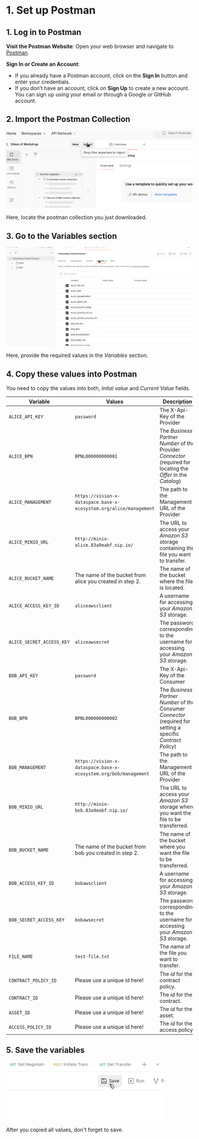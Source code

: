 # 1. Set up Postman

## 1. Log in to Postman

**Visit the Postman Website**: Open your web browser and navigate to [Postman](https://www.postman.com).

**Sign In or Create an Account**:

- If you already have a Postman account, click on the **Sign In** button and enter your credentials.
- If you don’t have an account, click on **Sign Up** to create a new account. You can sign up using your email or through a Google or GitHub account.

## 2. Import the Postman Collection

![postman_import](/img/postman_import.png)

Here, locate the postman collection you just downloaded.

## 3. Go to the Variables section

![postman_variables](/img/postman_variables.png)

Here, provide the required values in the *Variables* section.

## 4. Copy these values into Postman

You need to copy the values into both, *Inital value* and *Current Value* fields.

| Variable                  | Values                                                                                    | Description                                                                                   |
|---------------------------|-------------------------------------------------------------------------------------------|-----------------------------------------------------------------------------------------------|
| `ALICE_API_KEY`           | `password`                                                                       | The X-Api-Key of the Provider                                                                 |
| `ALICE_BPN`               | `BPNL000000000001`                                                                   | The *Business Partner Number* of the Provider *Connector* (required for locating the *Offer* in the *Catalog*) |
| `ALICE_MANAGEMENT`        | `https://vision-x-dataspace.base-x-ecosystem.org/alice/management`    | The path to the Management URL of the Provider                                                |
| `ALICE_MINIO_URL`         |  `http://minio-alice.83a9eabf.nip.io/`                                                                                        | The URL to access your *Amazon S3* storage containing the file you want to transfer.         |
| `ALICE_BUCKET_NAME`       |   The name of the bucket from alice you created in step 2.                                                                                        | The name of the bucket where the file is located.                                            |
| `ALICE_ACCESS_KEY_ID`     |     `aliceawsclient`                                                                                     | A username for accessing your *Amazon S3* storage.                                           |
| `ALICE_SECRET_ACCESS_KEY` |      `aliceawsecret`                                                                                     | The password corresponding to the username for accessing your *Amazon S3* storage.          |
| `BOB_API_KEY`             | `password`                                                                       | The X-Api-Key of the Consumer                                                                  |
| `BOB_BPN`                 | `BPNL000000000002`                                                                   | The *Business Partner Number* of the Consumer *Connector* (required for setting a specific *Contract Policy*) |
| `BOB_MANAGEMENT`          | `https://vision-x-dataspace.base-x-ecosystem.org/bob/management`    | The path to the Management URL of the Provider                                                |
| `BOB_MINIO_URL`           |     `http://minio-bob.83a9eabf.nip.io/`                                                                                    | The URL to access your *Amazon S3* storage where you want the file to be transferred.        |
| `BOB_BUCKET_NAME`         |     The name of the bucket from bob you created in step 2.                                                                                         | The name of the bucket where you want the file to be transferred.                            |
| `BOB_ACCESS_KEY_ID`       |       `bobawsclient`                                                                                    | A username for accessing your *Amazon S3* storage.                                           |
| `BOB_SECRET_ACCESS_KEY`   |         `bobawsecret`                                                                                  | The password corresponding to the username for accessing your *Amazon S3* storage.          |
| `FILE_NAME`               |         `test-file.txt`                                                                                  | The name of the file you want to transfer.                                                   |
| `CONTRACT_POLICY_ID`               |        Please use a unique id here!                                                                                 | The *id* for the contract policy.                                                   |
| `CONTRACT_ID`               |        Please use a unique id here!                                                                                  | The *id* for the contract.                                                    |
| `ASSET_ID`               |         Please use a unique id here!                                                                                 | The *id* for the asset.
| `ACCESS_POLICY_ID`               |      Please use a unique id here!              | The *id* for the access policy.

## 5. Save the variables

![postman_save](/img/postman_save.png)

After you copied all values, don't forget to save.
